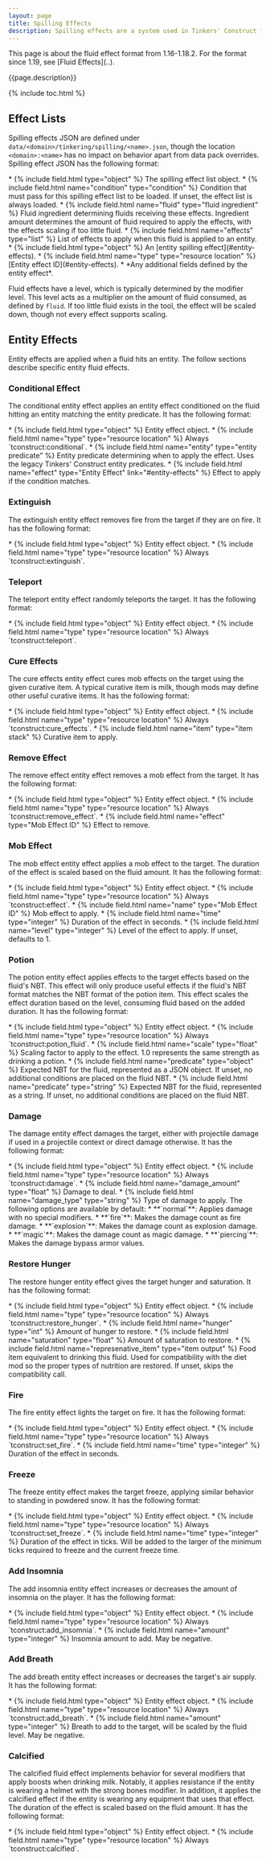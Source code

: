 ```yaml
---
layout: page
title: Spilling Effects
description: Spilling effects are a system used in Tinkers' Construct from 1.16 to 1.18.2 to define the behavior of fluids when used in fluid effect modifiers such as spilling, spitting, and wetting. This system was replaced by fluid effects in 1.19.2.
---
```

<div class="hatnote" markdown=1>
This page is about the fluid effect format from 1.16-1.18.2. For the format since 1.19, see [Fluid Effects](..).
</div>

{{page.description}}

{% include toc.html %}

## Effect Lists

Spilling effects JSON are defined under `data/<domain>/tinkering/spilling/<name>.json`, though the location `<domain>:<name>` has no impact on behavior apart from data pack overrides.
Spilling effect JSON has the following format:

<div class="treeview" markdown=1>
* {% include field.html type="object" %} The spilling effect list object.
    * {% include field.html name="condition" type="condition" %} Condition that must pass for this spilling effect list to be loaded. If unset, the effect list is always loaded.
    * {% include field.html name="fluid" type="fluid ingredient" %} Fluid ingredient determining fluids receiving these effects. Ingredient amount determines the amount of fluid required to apply the effects, with the effects scaling if too little fluid.
    * {% include field.html name="effects" type="list" %} List of effects to apply when this fluid is applied to an entity.
        * {% include field.html type="object" %} An [entity spilling effect](#entity-effects).
            * {% include field.html name="type" type="resource location" %} [Entity effect ID](#entity-effects).
            * *Any additional fields defined by the entity effect*.
</div>

Fluid effects have a level, which is typically determined by the modifier level. This level acts as a multiplier on the amount of fluid consumed, as defined by `fluid`. If too little fluid exists in the tool, the effect will be scaled down, though not every effect supports scaling.

## Entity Effects

Entity effects are applied when a fluid hits an entity. The follow sections describe specific entity fluid effects.

### Conditional Effect

The conditional entity effect applies an entity effect conditioned on the fluid hitting an entity matching the entity predicate. It has the following format:

<div class="treeview" markdown=1>
* {% include field.html type="object" %} Entity effect object.
    * {% include field.html name="type" type="resource location" %} Always `tconstruct:conditional`.
    * {% include field.html name="entity" type="entity predicate" %} Entity predicate determining when to apply the effect. Uses the legacy Tinkers' Construct entity predicates.
    * {% include field.html name="effect" type="Entity Effect" link="#entity-effects" %} Effect to apply if the condition matches.
</div>

### Extinguish

The extinguish entity effect removes fire from the target if they are on fire. It has the following format:

<div class="treeview" markdown=1>
* {% include field.html type="object" %} Entity effect object.
    * {% include field.html name="type" type="resource location" %} Always `tconstruct:extinguish`.
</div>

### Teleport

The teleport entity effect randomly teleports the target. It has the following format:

<div class="treeview" markdown=1>
* {% include field.html type="object" %} Entity effect object.
    * {% include field.html name="type" type="resource location" %} Always `tconstruct:teleport`.
</div>

### Cure Effects

The cure effects entity effect cures mob effects on the target using the given curative item. A typical curative item is milk, though mods may define other useful curative items. It has the following format:

<div class="treeview" markdown=1>
* {% include field.html type="object" %} Entity effect object.
    * {% include field.html name="type" type="resource location" %} Always `tconstruct:cure_effects`.
    * {% include field.html name="item" type="item stack" %} Curative item to apply.
</div>

### Remove Effect

The remove effect entity effect removes a mob effect from the target. It has the following format:

<div class="treeview" markdown=1>
* {% include field.html type="object" %} Entity effect object.
    * {% include field.html name="type" type="resource location" %} Always `tconstruct:remove_effect`.
    * {% include field.html name="effect" type="Mob Effect ID" %} Effect to remove.
</div>

### Mob Effect

The mob effect entity effect applies a mob effect to the target. The duration of the effect is scaled based on the fluid amount. It has the following format:

<div class="treeview" markdown=1>
* {% include field.html type="object" %} Entity effect object.
    * {% include field.html name="type" type="resource location" %} Always `tconstruct:effect`.
    * {% include field.html name="name" type="Mob Effect ID" %} Mob effect to apply.
    * {% include field.html name="time" type="integer" %} Duration of the effect in seconds.
    * {% include field.html name="level" type="integer" %} Level of the effect to apply. If unset, defaults to 1.
</div>

### Potion

The potion entity effect applies effects to the target effects based on the fluid's NBT. This effect will only produce useful effects if the fluid's NBT format matches the NBT format of the potion item. This effect scales the effect duration based on the level, consuming fluid based on the added duration. It has the following format:

<div class="treeview" markdown=1>
* {% include field.html type="object" %} Entity effect object.
    * {% include field.html name="type" type="resource location" %} Always `tconstruct:potion_fluid`.
    * {% include field.html name="scale" type="float" %} Scaling factor to apply to the effect. 1.0 represents the same strength as drinking a potion.
    * {% include field.html name="predicate" type="object" %} Expected NBT for the fluid, represented as a JSON object. If unset, no additional conditions are placed on the fluid NBT.
    * {% include field.html name="predicate" type="string" %} Expected NBT for the fluid, represented as a string. If unset, no additional conditions are placed on the fluid NBT.
</div>

### Damage

The damage entity effect damages the target, either with projectile damage if used in a projectile context or direct damage otherwise. It has the following format:

<div class="treeview" markdown=1>
* {% include field.html type="object" %} Entity effect object.
    * {% include field.html name="type" type="resource location" %} Always `tconstruct:damage`.
    * {% include field.html name="damage_amount" type="float" %} Damage to deal.
    * {% include field.html name="damage_type" type="string" %} Type of damage to apply. The following options are available by default:
        * **`normal`**: Applies damage with no special modifiers.
        * **`fire`**: Makes the damage count as fire damage.
        * **`explosion`**: Makes the damage count as explosion damage.
        * **`magic`**: Makes the damage count as magic damage.
        * **`piercing`**: Makes the damage bypass armor values.
</div>

### Restore Hunger

The restore hunger entity effect gives the target hunger and saturation. It has the following format:

<div class="treeview" markdown=1>
* {% include field.html type="object" %} Entity effect object.
    * {% include field.html name="type" type="resource location" %} Always `tconstruct:restore_hunger`.
    * {% include field.html name="hunger" type="int" %} Amount of hunger to restore.
    * {% include field.html name="saturation" type="float" %} Amount of saturation to restore.
    * {% include field.html name="represenative_item" type="item output" %} Food item equivalent to drinking this fluid. Used for compatibility with the diet mod so the proper types of nutrition are restored. If unset, skips the compatibility call.
</div>

### Fire

The fire entity effect lights the target on fire. It has the following format:

<div class="treeview" markdown=1>
* {% include field.html type="object" %} Entity effect object.
    * {% include field.html name="type" type="resource location" %} Always `tconstruct:set_fire`.
    * {% include field.html name="time" type="integer" %} Duration of the effect in seconds.
</div>

### Freeze

The freeze entity effect makes the target freeze, applying similar behavior to standing in powdered snow. It has the following format:

<div class="treeview" markdown=1>
* {% include field.html type="object" %} Entity effect object.
    * {% include field.html name="type" type="resource location" %} Always `tconstruct:set_freeze`.
    * {% include field.html name="time" type="integer" %} Duration of the effect in ticks. Will be added to the larger of the minimum ticks required to freeze and the current freeze time.
</div>

### Add Insomnia

The add insomnia entity effect increases or decreases the amount of insomnia on the player. It has the following format:

<div class="treeview" markdown=1>
* {% include field.html type="object" %} Entity effect object.
    * {% include field.html name="type" type="resource location" %} Always `tconstruct:add_insomnia`.
    * {% include field.html name="amount" type="integer" %} Insomnia amount to add. May be negative.
</div>

### Add Breath

The add breath entity effect increases or decreases the target's air supply. It has the following format:

<div class="treeview" markdown=1>
* {% include field.html type="object" %} Entity effect object.
    * {% include field.html name="type" type="resource location" %} Always `tconstruct:add_breath`.
    * {% include field.html name="amount" type="integer" %} Breath to add to the target, will be scaled by the fluid level. May be negative.
</div>

### Calcified

The calcified fluid effect implements behavior for several modifiers that apply boosts when drinking milk. Notably, it applies resistance if the entity is wearing a helmet with the strong bones modifier. In addition, it applies the calcified effect if the entity is wearing any equipment that uses that effect. The duration of the effect is scaled based on the fluid amount. It has the following format:

<div class="treeview" markdown=1>
* {% include field.html type="object" %} Entity effect object.
    * {% include field.html name="type" type="resource location" %} Always `tconstruct:calcified`.
</div>